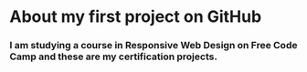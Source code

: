 # About my first project on GitHub
### I am studying a course in Responsive Web Design on Free Code Camp and these are my certification projects.
